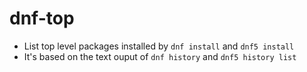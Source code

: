 # dnf-top
- List top level packages installed by `dnf install` and `dnf5 install`
- It's based on the text ouput of `dnf history` and `dnf5 history list`
